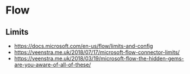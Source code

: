 # Flow

## Limits

- https://docs.microsoft.com/en-us/flow/limits-and-config
- https://veenstra.me.uk/2018/07/17/microsoft-flow-connector-limits/
- https://veenstra.me.uk/2018/03/19/microsoft-flow-the-hidden-gems-are-you-aware-of-all-of-these/
